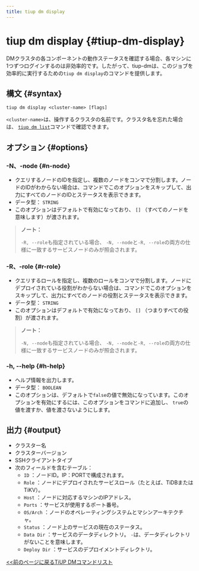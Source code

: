 ```yaml
---
title: tiup dm display
---
```


# tiup dm display {#tiup-dm-display}

DMクラスタの各コンポーネントの動作ステータスを確認する場合、各マシンに1つずつログインするのは非効率的です。したがって、tiup-dmは、このジョブを効率的に実行するための`tiup dm display`のコマンドを提供します。

## 構文 {#syntax}

```shell
tiup dm display <cluster-name> [flags]
```

`<cluster-name>`は、操作するクラスタの名前です。クラスタ名を忘れた場合は、 [`tiup dm list`](/tiup/tiup-component-dm-list.md)コマンドで確認できます。

## オプション {#options}

### -N、-node {#n-node}

-   クエリするノードのIDを指定し、複数のノードをコンマで分割します。ノードのIDがわからない場合は、コマンドでこのオプションをスキップして、出力にすべてのノードのIDとステータスを表示できます。
-   データ型： `STRING`
-   このオプションはデフォルトで有効になっており、 `[]` （すべてのノードを意味します）が渡されます。

> **ノート：**
>
> `-R, --role`も指定されている場合、 `-N, --node`と`-R, --role`の両方の仕様に一致するサービスノードのみが照会されます。

### -R、-role {#r-role}

-   クエリするロールを指定し、複数のロールをコンマで分割します。ノードにデプロイされている役割がわからない場合は、コマンドでこのオプションをスキップして、出力にすべてのノードの役割とステータスを表示できます。
-   データ型： `STRING`
-   このオプションはデフォルトで有効になっており、 `[]` （つまりすべての役割）が渡されます。

> **ノート：**
>
> `-N, --node`も指定されている場合、 `-N, --node`と`-R, --role`の両方の仕様に一致するサービスノードのみが照会されます。

### -h, --help {#h-help}

-   ヘルプ情報を出力します。
-   データ型： `BOOLEAN`
-   このオプションは、デフォルトで`false`の値で無効になっています。このオプションを有効にするには、このオプションをコマンドに追加し、 `true`の値を渡すか、値を渡さないようにします。

## 出力 {#output}

-   クラスター名
-   クラスターバージョン
-   SSHクライアントタイプ
-   次のフィールドを含むテーブル：
    -   `ID` ：ノードID。IP：PORTで構成されます。
    -   `Role` ：ノードにデプロイされたサービスロール（たとえば、TiDBまたはTiKV）。
    -   `Host` ：ノードに対応するマシンのIPアドレス。
    -   `Ports` ：サービスが使用するポート番号。
    -   `OS/Arch` ：ノードのオペレーティングシステムとマシンアーキテクチャ。
    -   `Status` ：ノード上のサービスの現在のステータス。
    -   `Data Dir` ：サービスのデータディレクトリ。 `-`は、データディレクトリがないことを意味します。
    -   `Deploy Dir` ：サービスのデプロイメントディレクトリ。

[&lt;&lt;前のページに戻るTiUP DMコマンドリスト](/tiup/tiup-component-dm.md#command-list)
